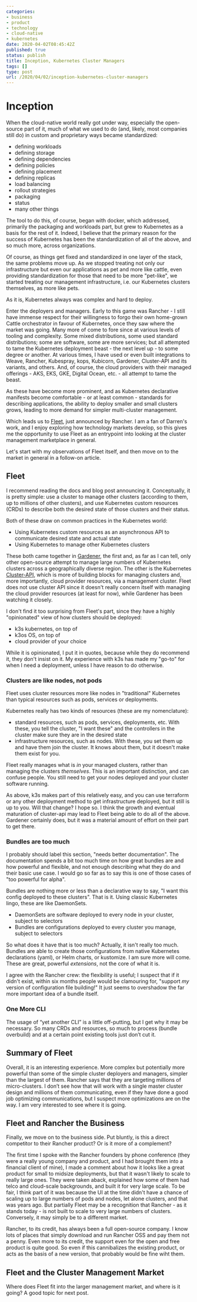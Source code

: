 ```yaml
---
categories:
- business
- product
- technology
- cloud-native
- kubernetes
date: 2020-04-02T08:45:42Z
published: true
status: publish
title: Inception, Kubernetes Cluster Managers
tags: []
type: post
url: /2020/04/02/inception-kubernetes-cluster-managers
---
```


# Inception

When the cloud-native world really got under way, especially the open-source part of it, much of what we
used to do (and, likely, most companies still do) in custom and proprietary ways became standardized:

* defining workloads
* defining storage
* defining dependencies
* defining policies
* defining placement
* defining replicas
* load balancing
* rollout strategies
* packaging
* status
* many other things

The tool to do this, of course, began with docker, which addressed, primarily the packaging and workloads part,
but grew to Kubernetes as a basis for the rest of it. Indeed, I believe that the primary reason for the success
of Kubernetes has been the standardization of all of the above, and so much more, across organizations.

Of course, as things get fixed and standardized in one layer of the stack, the same problems move up. As we
stopped treating not only our infrastructure but even our applications as pet and more like cattle, even providing
standardization for those that need to be more "pet-like", we started treating our management infrastructure,
i.e. our Kubernetes clusters themselves, as more like pets.

As it is, Kubernetes always was complex and hard to deploy.

Enter the deployers and managers. Early to this game was Rancher - I still have immense respect
for their willingness to forgo their own home-grown Cattle orchestrator in favour of Kubernetes, once they
saw where the market was going. Many more of come to fore since at various levels of tooling and complexity.
Some mixed distributions, some used standard distributions; some are software, some are more services; but
all attempted to tame the Kubernetes deployment beast - the next level up - to some degree or another. At various
times, I have used or even built integrations to Weave, Rancher, Kubespray, kops, Kubicorn, Gardener, Cluster-API
and its variants, and others. And, of course, the cloud providers with their managed offerings - AKS, EKS, GKE, Digital
Ocean, etc. - all attempt to tame the beast.

As these have become more prominent, and as Kubernetes declarative manifests become comfortable - or at least common -
standards for describing applications, the ability to deploy smaller and small clusters grows, leading to more
demand for simpler multi-cluster management.

Which leads us to [Fleet](http://github.com/rancher/fleet), just announced by Rancher. I am a fan of Darren's work,
and I enjoy exploring how technology markets develop, so this gives me the opportunity to use Fleet as an entrypoint into
looking at the cluster management marketplace in general.

Let's start with my observations of Fleet itself, and then move on to the market in general in a follow-on article.


## Fleet

I recommend reading the docs and blog post announcing it. Conceptually, it is pretty simple: use a cluster to
manage other clusters (according to them, up to millions of other clusters), and use Kubernetes custom resources (CRDs)
to describe both the desired state of those clusters and their status.

Both of these draw on common practices in the Kubernetes world:

* Using Kubernetes custom resources as an asynchronous API to communicate desired state and actual state
* Using Kubernetes to manage other Kubernetes clusters

These both came together in [Gardener](https://gardener.cloud), the first and, as far as I can tell, only other
open-source attempt to manage large numbers of Kubernetes clusters across a geographically diverse region. The other
is the Kubernetes [Cluster-API](https://cluster-api.sigs.k8s.io), which is more of building blocks for managing clusters
and, more importantly, cloud provider resources, via a management cluster. Fleet does not use cluster API since it doesn't
really concern itself with managing the cloud provider resources (at least for now), while Gardener has been watching it
closely.

I don't find it too surprising from Fleet's part, since they have a highly "opinionated" view of how clusters should be
deployed:

* k3s kubernetes, on top of 
* k3os OS, on top of
* cloud provider of your choice

While it is opinionated, I put it in quotes, because while they do recommend it, they don't insist on it.
My experience with k3s has made my "go-to" for when I need a deployment, unless I have reason to do otherwise.

### Clusters are like nodes, not pods

Fleet uses cluster resources more like nodes in "traditional" Kubernetes than typical resources such as pods, services or deployments.

Kubernetes really has two kinds of resources (these are my nomenclature):

* standard resources, such as pods, services, deployments, etc. With these, you tell the cluster, "I want these" and the controllers in the cluster make sure they are in the desired state
* infrastructure resources, such as nodes. With these, you set them up and have them join the cluster. It knows about them, but it doesn't make them exist for you.

Fleet really manages what is _in_ your managed clusters, rather than managing the clusters _themselves_. This is an
important distinction, and can confuse people. You still need to get your nodes deployed and your cluster software running.

As above, k3s makes part of this relatively easy, and you can use terraform or any other deployment method to get infrastructure
deployed, but it still is up to you. Will that change? I hope so. I think the growth and eventual maturation of cluster-api
may lead to Fleet being able to do all of the above. Gardener certainly does, but it was a material amount of effort
on their part to get there.

### Bundles are too much

I probably should label this section, "needs better documentation". The documentation spends a bit too much time on how
great bundles are and how powerful and flexible, and not enough describing what they do and their basic use case.
I would go so far as to say this is one of those cases of "too powerful for alpha". 

Bundles are nothing more or less than a declarative way to say, "I want this config deployed to these clusters". 
That is it. Using classic Kubernetes lingo, these are like DaemonSets.

* DaemonSets are software deployed to every node in your cluster, subject to selectors
* Bundles are configurations deployed to every cluster you manage, subject to selectors

So what does it have that is too much? Actually, it isn't really too much. Bundles are able to create those configurations
from native Kubernetes declarations (yaml), or Helm charts, or kustomize. I am sure more will come. These are great,
powerful _extensions_, not the core of what it is.

I agree with the Rancher crew: the flexibility is useful; I suspect that if it didn't exist, within six months people would
be clamouring for, "support *my* version of configuration file building!" It just seems to overshadow the far more
important idea of a bundle itself.

### One More CLI

The usage of “yet another CLI” is a little off-putting, but I get why it may be necessary.
So many CRDs and resources, so much to process (bundle overbuild) and at a certain point existing tools just don’t cut it.

## Summary of Fleet

Overall, it is an interesting experience. More complex but potentially more powerful than some of the simple cluster deployers
and managers, simpler than the largest of them. 
Rancher says that they are targeting millions of micro-clusters. I don’t see how that will work with a single master cluster
design and millions of them communicating, even if they have done a good job optimizing communications, but I suspect more
optimizations are on the way. I am very interested to see where it is going.

## Fleet and Rancher the Business

Finally, we move on to the business side. Put bluntly, is this a direct competitor to their Rancher product? Or is it more of
a complement?

The first time I spoke with the Rancher founders by phone conference (they were a really young company and product, and I had
brought them into a financial client of mine), I made a comment about how it looks like a great product for small to midsize
deployments, but that it wasn't likely to scale to really large ones. They were taken aback, explained how some of them
had telco and cloud-scale backgrounds, and built it for very large scale. To be fair, I think part of it was because the UI
at the time didn't have a chance of scaling up to large numbers of pods and nodes, let alone clusters, and that was years ago.
But partially Fleet may be a recognition that Rancher - as it stands today - is not built to scale to very large numbers of
clusters. Conversely, it may simply be to a different market.

Rancher, to its credit, has always been a full open-source company. I know lots of places that simply download and run Rancher
OSS and pay them not a penny. Even more to its credit, the support even for the open and free product is quite good. So even
if this cannibalizes the existing product, or acts as the basis of a new version, that probably would be fine wiht them.

## Fleet and the Cluster Management Market

Where does Fleet fit into the larger management market, and where is it going? A good topic for next post.

